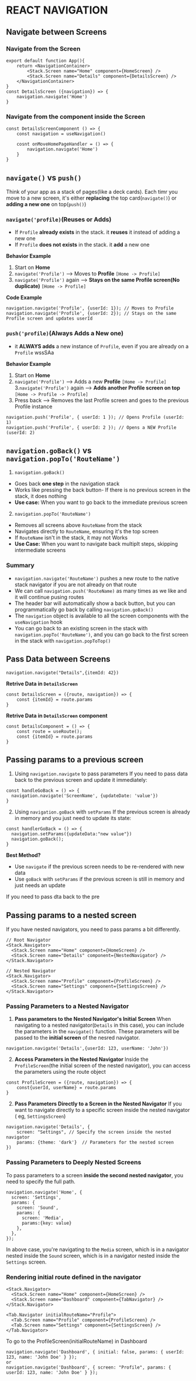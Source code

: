 # REACT NAVIGATION

## Navigate between Screens

### Navigate from the Screen
```
export default function App(){
    return <NavigationContainer>
        <Stack.Screen name="Home" component={HomeScreen} />
        <Stack.Screen name="Details" component={DetailsScreen} />
    </NavigationContainer>
}
const DetailsScreen ({navigation}) => {
    navigation.navigate('Home')
}
```
### Navigate from the component inside the Screen
```
const DetailsScreenComponent () => {
    const navigation = useNavigation()

    cosnt onMoveHomePageHandler = () => {
        navigation.navigate('Home')
    }
}
```

## ```navigate()``` vs ```push()```
Think of your app as a stack of pages(like a deck cards). Each timr you move to a new screen, it's either **replacing** the top card(`navigate()`) or **adding a new one** on top(`push()`)

### ```navigate('profile)```(Reuses or Adds)
- If `Profile` **already exists** in the stack. it **reuses** it instead of adding a new one
- If `Profile` **does not exists** in the stack. it **add** a new one

**Behavior Example**
1. Start on **Home**
2. ``navigate('Profile')`` --> Moves to **Profile** ```[Home -> Profile]```
3. ``navigate('Profile')`` again --> **Stays on the same Profile screen(No duplicate)**  ```[Home -> Profile]```

**Code Example**
```
navigation.navigate('Profile', {userId: 1}); // Moves to Profile
navigation.navigate('Profile', {userId: 2}); // Stays on the same Profile screen and updates userId
```

### ```push('profile)```(Always Adds a New one)
- it **ALWAYS adds** a new instance of ``Profile``, even if you are already on a ``Profile`` wssSAa

**Behavior Example**
1. Start on **Home**
2. ``navigate('Profile')`` --> Adds a new **Profile**  ```[Home -> Profile]```
3.``navigate('Profile')`` again --> **Adds another Profile screen on top** ```[Home -> Profile -> Profile]```
4. Press back --> Removes the last Profile screen and goes to the previous Profile instance
```
navigation.push('Profile', { userId: 1 }); // Opens Profile (userId: 1)
navigation.push('Profile', { userId: 2 }); // Opens a NEW Profile (userId: 2)
```


## ```navigation.goBack()``` vs ```navigation.popTo('RouteName')```
1. ```navigation.goBack()```
  - Goes back **one step** in the navigation stack
  - Works like pressing the back button- If there is no previous screen in the stack, it does nothing
  - **Use case:** When you want to go back to the immediate previous screen

2. ```navigation.popTo('RouteName')```
  - Removes all screens above ```RouteName``` from the stack
  - Navigates directly to ```RouteName```, ensuring it's the top screen
  - If ```RouteName``` isn't in the stack, it may not Works
  - **Use Case:** When you want to navigate back multiplt steps, skipping intermediate screens

### Summary
- `navigation.navigate('RouteName')` pushes a new route to the native stack navigator if you are not already on that route
- We can call `navigation.push('RouteName)` as many times as we like and it will continue pusing routes
- The header bar will automatically show a back button, but you can programmatically go back by calling `navigation.goBack()`
- The `navigation` object is available to all the screen components with the `useNavigation` hook
- You can go back to an existing screen in the stack with ``navigation.popTo('RouteName')``, and you can go back to the first screen in the stack with ``navigation.popToTop()``


## Pass Data between Screens

```
navigation.navigate("Details",{itemId: 42})
```
**Retrive Data in ``DetailsScreen``**
```
const DetailsScreen = ({route, navigation}) => {
    const {itemId} = route.params
}
```

**Retrive Data in ``DetailsScreen`` component**
```
const DetailsComponent = () => {
    const route = useRoute();
    const {itemId} = route.params
}
```

## Passing params to a previous screen
1. Using ```navigation.navigate``` to pass parameters
If you need to pass data back to the previous screen and update it immediately:
```
const handleGoBack = () => {
  navigation.navigate('ScreenName', {updateDate: 'value'})
}
```

2. Using ```navigation.goBack``` with ```setParams```
If the previous screen is already in memory and you just need to update its state:
```
const handlerGoBack = () => {
  navigation.setParams({updateData:"new value"})
  navigation.goBack();
}
```

**Best Method?**
- Use ``navigate`` if the previous screen needs to be re-rendered with new data
- Use ``goBack`` with ``setParams`` if the previous screen is still in memory and just needs an update

If you need to pass dta back to the pre
## Passing params to a nested screen
If you have nested navigators, you need to pass params a bit differently.

```
// Root Navigator
<Stack.Navigator>
  <Stack.Screen name="Home" component={HomeScreen} />
  <Stack.Screen name="Details" component={NestedNavigator} />
</Stack.Navigator>

// Nested Navigator
<Stack.Navigator>
  <Stack.Screen name="Profile" component={ProfileScreen} />
  <Stack.Screen name="Settings" component={SettingsScreen} />
</Stack.Navigator>

```

### Passing Parameters to a Nested Navigator

1. **Pass parameters to the Nested Navigator's Initial Screen**
When navigating to a nested navigator(``Details`` in this case), you can include the parameters in the ``navigate()`` function. These parameters will be passed to the **initial screen** of the nesred navigator.
```
navigation.navigate('Details',{userId: 123, userName: 'John'})
```

2. **Access Parameters in the Nested Navigator**
Inside the ``ProfileScreen``(the initial screen of the nested navigator), you can access the parameters using the route object
```
const ProfileScreen = ({route, navigation}) => {
    const{userId, userName} = route.params
}
```

2. **Pass Parameters Directly to a Screen in the Nested Navigator**
If you want to navigate directly to a specific screen inside the nested navigator ( eg, ``SettingsScreen``)
```
navigation.navigate('Details', {
    screen: "Settings", // Specify the screen inside the nested navigator
    params: {theme: 'dark'}  // Parameters for the nested screen
})
```
### Passing Parameters to Deeply Nested Screens
To pass parameters to a screen **inside the second nested navigator**, you need to specify the full path.
```
navigation.navigate('Home', {
  screen: 'Settings',
  params: {
    screen: 'Sound',
    params: {
      screen: 'Media',
      params:{key: value}
    },
  },
});
```
In above case, you're navigating to the ``Media`` screen, which is in a navigator nested inside the ``Sound`` screen, which is in a navigator nested inside the ``Settings`` screen.

### Rendering initial route defined in the navigator
```
<Stack.Navigator>
  <Stack.Screen name="Home" component={HomeScreen} />
  <Stack.Screen name="Dashboard" component={TabNavigator} />
</Stack.Navigator>

<Tab.Navigator initialRouteName="Profile">
  <Tab.Screen name="Profile" component={ProfileScreen} />
  <Tab.Screen name="Settings" component={SettingsScreen} />
</Tab.Navigator>
```
To go to the ProfileScreen(initialRouteName) in Dashboard
```
navigation.navigate('Dashboard', { initial: false, params: { userId: 123, name: 'John Doe' } });
or
navigation.navigate('Dashboard', { screen: "Profile", params: { userId: 123, name: 'John Doe' } });
```
